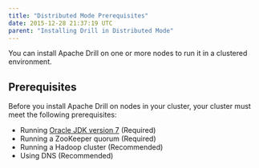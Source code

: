 ```yaml
---
title: "Distributed Mode Prerequisites"
date: 2015-12-28 21:37:19 UTC
parent: "Installing Drill in Distributed Mode"
---
```

You can install Apache Drill on one or more nodes to
run it in a clustered environment.

## Prerequisites

Before you install Apache Drill on nodes in your cluster, your cluster must meet the following prerequisites:

  * Running [Oracle JDK version 7](http://www.oracle.com/technetwork/java/javase/downloads/jdk7-downloads-1880260.html) (Required)
  * Running a ZooKeeper quorum (Required)
  * Running a Hadoop cluster (Recommended)
  * Using DNS (Recommended)
